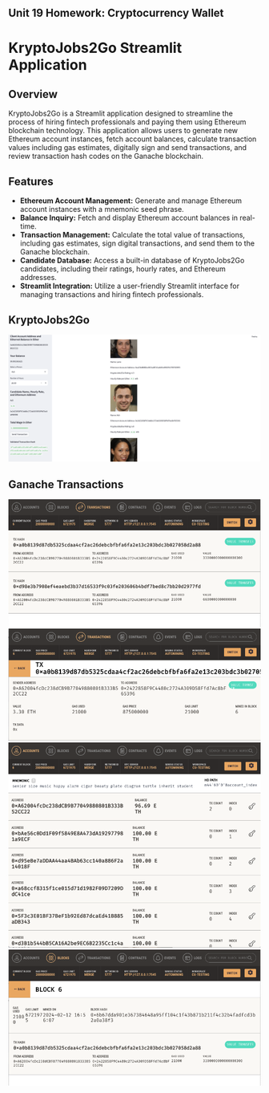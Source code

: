 ## Unit 19 Homework: Cryptocurrency Wallet

# KryptoJobs2Go Streamlit Application

## Overview
KryptoJobs2Go is a Streamlit application designed to streamline the process of hiring fintech professionals and paying them using Ethereum blockchain technology. This application allows users to generate new Ethereum account instances, fetch account balances, calculate transaction values including gas estimates, digitally sign and send transactions, and review transaction hash codes on the Ganache blockchain.

## Features
- **Ethereum Account Management:** Generate and manage Ethereum account instances with a mnemonic seed phrase.
- **Balance Inquiry:** Fetch and display Ethereum account balances in real-time.
- **Transaction Management:** Calculate the total value of transactions, including gas estimates, sign digital transactions, and send them to the Ganache blockchain.
- **Candidate Database:** Access a built-in database of KryptoJobs2Go candidates, including their ratings, hourly rates, and Ethereum addresses.
- **Streamlit Integration:** Utilize a user-friendly Streamlit interface for managing transactions and hiring fintech professionals.


## KryptoJobs2Go

![KryptoJobs2Go](https://github.com/DinoK92/Blockchain_Wallets_Module-19/blob/main/Images/KryptoJobs2Go.png)

## Ganache Transactions 

![Transactions](https://github.com/DinoK92/Blockchain_Wallets_Module-19/blob/main/Images/Transactions.png)
![](https://github.com/DinoK92/Blockchain_Wallets_Module-19/blob/main/Images/Transactions-1.png)
![](https://github.com/DinoK92/Blockchain_Wallets_Module-19/blob/main/Images/Ganache.png)
![](https://github.com/DinoK92/Blockchain_Wallets_Module-19/blob/main/Images/Blocks.png)
